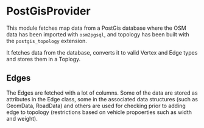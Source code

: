 PostGisProvider
===============

This module fetches map data from a PostGis database where the OSM data has been imported with `osm2pgsql`, and topology has been built with the `postgis_topology` extension.

It fetches data from the database, converts it to valid Vertex and Edge types and stores them in a Toplogy.

Edges
-----

The Edges are fetched with a lot of columns. Some of the data are stored as attributes in the Edge class, some in the associated data structures (such as GeomData, RoadData) and others are used for checking prior to adding edge to topology (restrictions based on vehicle propoerties such as width and weight).